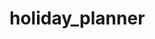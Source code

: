 # holiday_planner






                                                                                                       


